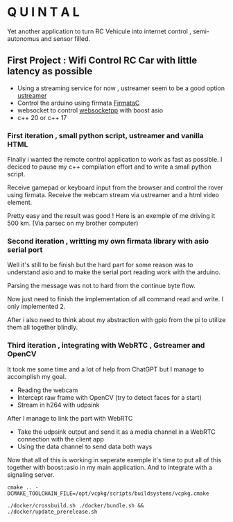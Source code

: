 # Q U I N T A L

Yet another application to turn RC Vehicule into internet control , semi-autonomus and sensor filled.

## First Project : Wifi Control RC Car with little latency as possible

* Using a streaming service for now , ustreamer seem to be a good option [ustreamer](https://github.com/pikvm/ustreamer)
* Control the arduino using firmata [FirmataC](https://github.com/grandsmarquis/FirmataC/tree/master)
* websocket to control [websocketpp](https://github.com/zaphoyd/websocketpp) with boost asio
* c++ 20 or c++ 17


### First iteration , small python script, ustreamer and vanilla HTML

Finally i wanted the remote control application to work as fast as possible. I deciced to pause my
c++ compilation effort and to write a small python script.

Receive gamepad or keyboard input from the browser and control the rover using firmata.
Receive the webcam stream via ustreamer and a html video element.

Pretty easy and the result was good ! Here is an exemple of me driving it 500 km. (Via parsec on my brother computer)


### Second iteration , writting my own firmata library with asio serial port

Well it's still to be finish but the hard part for some reason was to understand asio and to make the serial port
reading work with the arduino.

Parsing the message was not to hard from the continue byte flow.

Now just need to finish the implementation of all command read and write. I only implemented 2.

After i also need to think about my abstraction with gpio from the pi to utilize them all together blindly.

### Third iteration , integrating with WebRTC , Gstreamer and OpenCV


It took me some time and a lot of help from ChatGPT but I manage to accomplish my goal.

* Reading the webcam
* Intercept raw frame with OpenCV (try to detect faces for a start)
* Stream in h264 with udpsink

After I manage to link the part with WebRTC

* Take the udpsink output and send it as a media channel in a WebRTC connection with the client app
* Using the data channel to send data both ways

Now that all of this is working in seperate exemple it's time to put all of this together with boost::asio
in my main application. And to integrate with a signaling server.




```
cmake .. -DCMAKE_TOOLCHAIN_FILE=/opt/vcpkg/scripts/buildsystems/vcpkg.cmake

./docker/crossbuild.sh ./docker/bundle.sh && ./docker/update_prerelease.sh
```
